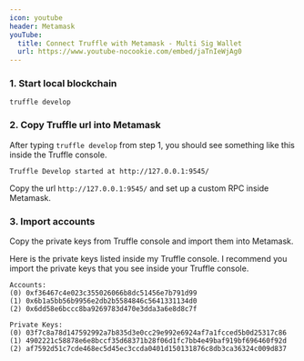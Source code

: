 ```yaml
---
icon: youtube
header: Metamask
youTube:
  title: Connect Truffle with Metamask - Multi Sig Wallet
  url: https://www.youtube-nocookie.com/embed/jaTnIeWjAg0
---
```


### 1. Start local blockchain

```shell
truffle develop
```

### 2. Copy Truffle url into Metamask

After typing `truffle develop` from step 1, you should see something like this inside the Truffle console.

```shell
Truffle Develop started at http://127.0.0.1:9545/
```

Copy the url `http://127.0.0.1:9545/` and set up a custom RPC inside Metamask.

### 3. Import accounts

Copy the private keys from Truffle console and import them into Metamask.

Here is the private keys listed inside my Truffle console. I recommend you import the private keys that you see inside your Truffle console.

```shell
Accounts:
(0) 0xf36467c4e023c355026066b8dc51456e7b791d99
(1) 0x6b1a5bb56b9956e2db2b5584846c5641331134d0
(2) 0x6dd58e6bccc8ba9269783d470e3dda3a6e8d8c7f

Private Keys:
(0) 03f7c8a78d147592992a7b835d3e0cc29e992e6924af7a1fcced5b0d25317c86
(1) 4902221c58878e6e8bccf35d68371b28f06d1fc7bb4e49baf919bf696460f92d
(2) af7592d51c7cde468ec5d45ec3ccda0401d150131876c8db3ca36324c009d837
```
